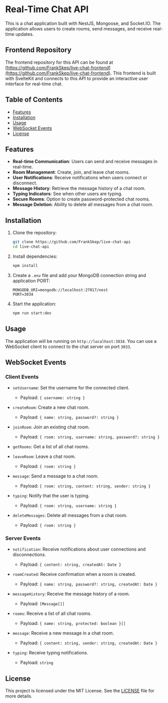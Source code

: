 # Real-Time Chat API

This is a chat application built with NestJS, Mongoose, and Socket.IO. The application allows users to create rooms, send messages, and receive real-time updates.

## Frontend Repository

The frontend repository for this API can be found at [https://github.com/FrankSkep/live-chat-frontend](https://github.com/FrankSkep/live-chat-frontend). This frontend is built with SvelteKit and connects to this API to provide an interactive user interface for real-time chat.

## Table of Contents

- [Features](#features)
- [Installation](#installation)
- [Usage](#usage)
- [WebSocket Events](#websocket-events)
- [License](#license)

## Features

- **Real-time Communication**: Users can send and receive messages in real-time.
- **Room Management**: Create, join, and leave chat rooms.
- **User Notifications**: Receive notifications when users connect or disconnect.
- **Message History**: Retrieve the message history of a chat room.
- **Typing Indicators**: See when other users are typing.
- **Secure Rooms**: Option to create password-protected chat rooms.
- **Message Deletion**: Ability to delete all messages from a chat room.

## Installation

1. Clone the repository:
    ```sh
    git clone https://github.com/FrankSkep/live-chat-api
    cd live-chat-api
    ```

2. Install dependencies:
    ```sh
    npm install
    ```

3. Create a `.env` file and add your MongoDB connection string and application PORT:
    ```env
    MONGODB_URI=mongodb://localhost:27017/nest
    PORT=3034
    ```

4. Start the application:
    ```sh
    npm run start:dev
    ```

## Usage

The application will be running on `http://localhost:3034`. You can use a WebSocket client to connect to the chat server on port `3033`.

## WebSocket Events

### Client Events

- `setUsername`: Set the username for the connected client.
    - Payload: `{ username: string }`

- `createRoom`: Create a new chat room.
    - Payload: `{ name: string, password?: string }`

- `joinRoom`: Join an existing chat room.
    - Payload: `{ room: string, username: string, password?: string }`

- `getRooms`: Get a list of all chat rooms.

- `leaveRoom`: Leave a chat room.
    - Payload: `{ room: string }`

- `message`: Send a message to a chat room.
    - Payload: `{ room: string, content: string, sender: string }`

- `typing`: Notify that the user is typing.
    - Payload: `{ room: string, username: string }`

- `deleteMessages`: Delete all messages from a chat room.
    - Payload: `{ room: string }`

### Server Events

- `notification`: Receive notifications about user connections and disconnections.
    - Payload: `{ content: string, createdAt: Date }`

- `roomCreated`: Receive confirmation when a room is created.
    - Payload: `{ name: string, password?: string, createdAt: Date }`

- `messageHistory`: Receive the message history of a room.
    - Payload: `[Message[]]`

- `rooms`: Receive a list of all chat rooms.
    - Payload: `{ name: string, protected: boolean }[]`

- `message`: Receive a new message in a chat room.
    - Payload: `{ content: string, sender: string, createdAt: Date }`

- `typing`: Receive typing notifications.
    - Payload: `string`

## License

This project is licensed under the MIT License. See the [LICENSE](LICENSE) file for more details.